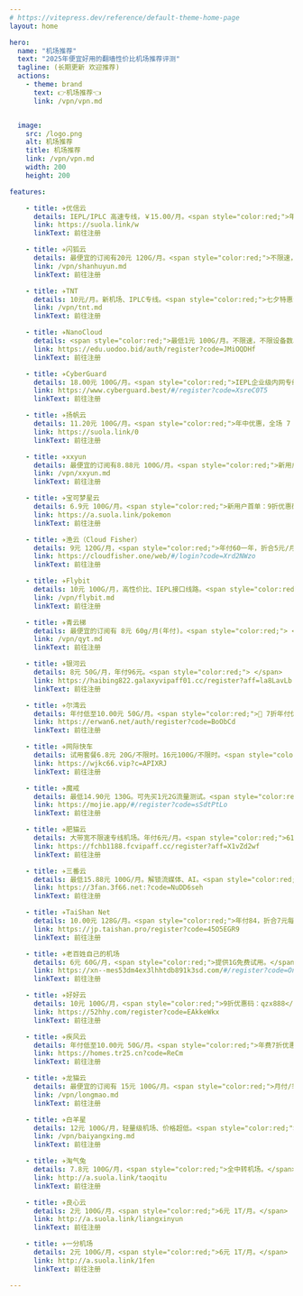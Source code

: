 ```yaml
---
# https://vitepress.dev/reference/default-theme-home-page
layout: home

hero:
  name: "机场推荐"
  text: "2025年便宜好用的翻墙性价比机场推荐评测"
  tagline: (长期更新 欢迎推荐)
  actions:
    - theme: brand
      text: 👉机场推荐👈
      link: /vpn/vpn.md


  image:
    src: /logo.png
    alt: 机场推荐
    title: 机场推荐
    link: /vpn/vpn.md
    width: 200
    height: 200

features:

    - title: ✈️优信云
      details: IEPL/IPLC 高速专线，￥15.00/月。<span style="color:red;">年付7折优惠码：618</span>
      link: https://suola.link/w
      linkText: 前往注册

    - title: ✈️闪狐云
      details: 最便宜的订阅有20元 120G/月。<span style="color:red;">不限速，不限设备数。618 8折优惠码：flashfox618</span>
      link: /vpn/shanhuyun.md
      linkText: 前往注册

    - title: ✈️TNT
      details: 10元/月。新机场、IPLC专线。<span style="color:red;">七夕特惠全场8折：Love999</span>
      link: /vpn/tnt.md
      linkText: 前往注册

    - title: ✈️NanoCloud
      details: <span style="color:red;">最低1元 100G/月。不限速，不限设备数。</span>
      link: https://edu.uodoo.bid/auth/register?code=JMiOQDHf
      linkText: 前往注册

    - title: ✈️CyberGuard
      details: 18.00元 100G/月。<span style="color:red;">IEPL企业级内网专线无视墙敏感时期,解锁流媒体，不限设备数。</span>
      link: https://www.cyberguard.best/#/register?code=XsreC0T5
      linkText: 前往注册

    - title: ✈️扬帆云
      details: 11.20元 100G/月。<span style="color:red;">年中优惠，全场 7 折。</span>
      link: https://suola.link/0
      linkText: 前往注册

    - title: ✈️xxyun
      details: 最便宜的订阅有8.88元 100G/月。<span style="color:red;">新用户85折优惠码：xxyun85</span>
      link: /vpn/xxyun.md
      linkText: 前往注册

    - title: ✈️宝可梦星云
      details: 6.9元 100G/月。<span style="color:red;">新用户首单：9折优惠码：9999。</span>
      link: https://a.suola.link/pokemon
      linkText: 前往注册

    - title: ✈️渔云（Cloud Fisher）
      details: 9元 120G/月，<span style="color:red;">年付60一年，折合5元/月。83 折优惠码：1year_CloudFisher 截止 7 月 15日</span>
      link: https://cloudfisher.one/web/#/login?code=Xrd2NWzo
      linkText: 前往注册

    - title: ✈️Flybit
      details: 10元 100G/月，高性价比、IEPL接口线路。<span style="color:red;">9折优惠码：flybit。</span>
      link: /vpn/flybit.md
      linkText: 前往注册

    - title: ✈️青云梯
      details: 最便宜的订阅有 8元 60g/月(年付)。<span style="color:red;"> </span>
      link: /vpn/qyt.md
      linkText: 前往注册

    - title: ✈️银河云
      details: 8元 50G/月，年付96元。<span style="color:red;"> </span>
      link: https://haibing822.galaxyvipaff01.cc/register?aff=la8LavLb
      linkText: 前往注册

    - title: ✈️尔湾云
      details: 年付低至10.00元 50G/月。<span style="color:red;">👏 7折年付优惠码，购买时请输入 ss12。</span>
      link: https://erwan6.net/auth/register?code=BoObCd
      linkText: 前往注册

    - title: ✈️网际快车
      details: 试用套餐6.8元 20G/不限时。16元100G/不限时。<span style="color:red;">回国家宽，新疆可用，游戏专用节点，不限时流量，不限设备.新用户体验劵：888888</span>
      link: https://wjkc66.vip?c=APIXRJ
      linkText: 前往注册

    - title: ✈️魔戒
      details: 最低14.90元 130G。可先买1元2G流量测试。<span style="color:red;">不限时套餐，流量用完再买。</span>
      link: https://mojie.app/#/register?code=sSdtPtLo
      linkText: 前往注册

    - title: ✈️肥猫云
      details: 大带宽不限速专线机场。年付6元/月。<span style="color:red;">618 8折优惠码：happy618。</span>
      link: https://fchb1188.fcvipaff.cc/register?aff=X1vZd2wf
      linkText: 前往注册

    - title: ✈️三番云
      details: 最低15.88元 100G/月。解锁流媒体、AI。<span style="color:red;">👑年费七折优惠码：3fan666。</span>
      link: https://3fan.3f66.net:?code=NuDD6seh
      linkText: 前往注册

    - title: ✈️TaiShan Net
      details: 10.00元 128G/月。<span style="color:red;">年付84，折合7元每月。</span>
      link: https://jp.taishan.pro/register?code=45O5EGR9
      linkText: 前往注册

    - title: ✈️老百姓自己的机场
      details: 6元 60G/月，<span style="color:red;">提供1G免费试用。</span>
      link: https://xn--mes53dm4ex3lhhtdb891k3sd.com/#/register?code=Onxdw3aY
      linkText: 前往注册

    - title: ✈️好好云
      details: 10元 100G/月，<span style="color:red;">9折优惠码：qzx888</span>
      link: https://52hhy.com/register?code=EAkkeWkx
      linkText: 前往注册

    - title: ✈️疾风云
      details: 年付低至10.00元 50G/月。<span style="color:red;">年费7折优惠-jf2025:半年9折优惠-JF888。</span>
      link: https://homes.tr25.cn?code=ReCm
      linkText: 前往注册

    - title: ✈️龙猫云
      details: 最便宜的订阅有 15元 100G/月。<span style="color:red;">月付/季度/半年 享受85折优惠，优惠码：kaixue85。</span>
      link: /vpn/longmao.md
      linkText: 前往注册

    - title: ✈️白羊星
      details: 12元 100G/月，轻量级机场、价格超低。<span style="color:red;"> </span>
      link: /vpn/baiyangxing.md
      linkText: 前往注册

    - title: ✈️淘气兔
      details: 7.8元 100G/月，<span style="color:red;">全中转机场。</span>
      link: http://a.suola.link/taoqitu
      linkText: 前往注册

    - title: ✈️良心云
      details: 2元 100G/月，<span style="color:red;">6元 1T/月。</span>
      link: http://a.suola.link/liangxinyun
      linkText: 前往注册

    - title: ✈️一分机场
      details: 2元 100G/月，<span style="color:red;">6元 1T/月。</span>
      link: http://a.suola.link/1fen
      linkText: 前往注册

---
```


<script setup>
import MFriends from './home/MFriends.vue'
</script>

<ClientOnly>
  <MFriends/>
</ClientOnly> 
